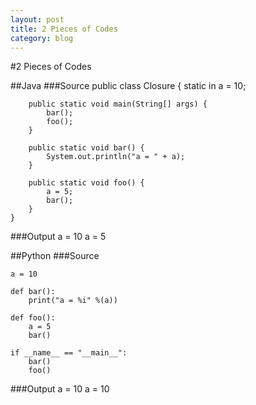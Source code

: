 ```yaml
---
layout: post
title: 2 Pieces of Codes
category: blog
---
```

#2 Pieces of Codes

##Java
###Source
    public class Closure {
        static in a = 10;
        
        public static void main(String[] args) {
            bar();
            foo();
        }
        
        public static void bar() {
            System.out.println("a = " + a);
        }
        
        public static void foo() {
            a = 5;
            bar();
        }    
    }
###Output
    a = 10
    a = 5
    
##Python
###Source
  
    a = 10
    
    def bar():
        print("a = %i" %(a))
        
    def foo():
        a = 5
        bar()
  
    if __name__ == "__main__":
        bar()
        foo()

       
###Output
    a = 10
    a = 10